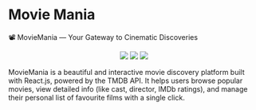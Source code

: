 # Movie Mania

📽️ MovieMania — Your Gateway to Cinematic Discoveries
<p align="center"> <img src="https://img.shields.io/github/languages/top/Yash-Kunal/movie-mania?style=for-the-badge" /> <img src="https://img.shields.io/github/repo-size/Yash-Kunal/movie-mania?style=for-the-badge" /> <img src="https://img.shields.io/github/last-commit/Yash-Kunal/movie-mania?style=for-the-badge" /> </p>
MovieMania is a beautiful and interactive movie discovery platform built with React.js, powered by the TMDB API. It helps users browse popular movies, view detailed info (like cast, director, IMDb ratings), and manage their personal list of favourite films with a single click.
